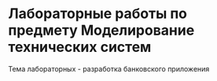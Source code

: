 # Лабораторные работы по предмету Моделирование технических систем
Тема лабораторных - разработка банковского приложения

